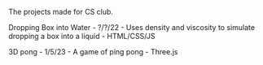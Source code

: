 The projects made for CS club. 

Dropping Box into Water - ?/?/22 - Uses density and viscosity to simulate dropping a box into a liquid - HTML/CSS/JS

3D pong - 1/5/23 - A game of ping pong - Three.js

